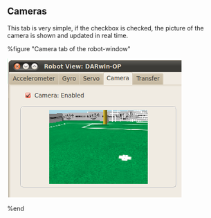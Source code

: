 ## Cameras

This tab is very simple, if the checkbox is checked, the picture of the camera
is shown and updated in real time.

%figure "Camera tab of the robot-window"

![Camera tab of the robot-window](png/window_camera.png)

%end

